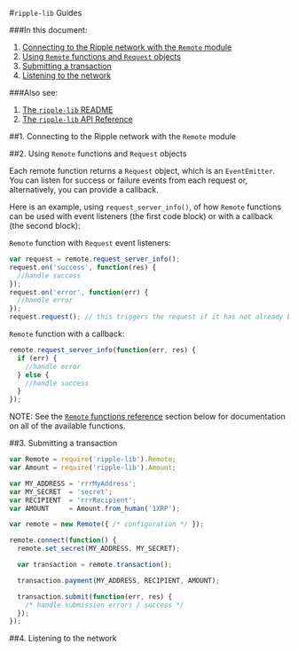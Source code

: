 #`ripple-lib` Guides

###In this document:

1. [Connecting to the Ripple network with the `Remote` module](GUIDES.md#1-connecting-to-the-ripple-network-with-the-remote-module)
2. [Using `Remote` functions and `Request` objects](GUIDES.md#2-using-remote-functions-and-request-objects)
3. [Submitting a transaction](GUIDES.md#3-submitting-a-transaction)
4. [Listening to the network](GUIDES.md#4-listening-to-the-network)


###Also see:

1. [The `ripple-lib` README](../README.md)
2. [The `ripple-lib` API Reference](REFERENCE.md)

##1. Connecting to the Ripple network with the `Remote` module




##2. Using `Remote` functions and `Request` objects

Each remote function returns a `Request` object, which is an `EventEmitter`. You can listen for success or failure events from each request or, alternatively, you can provide a callback. 

Here is an example, using `request_server_info()`, of how `Remote` functions can be used with event listeners (the first code block) or with a callback (the second block):

`Remote` function with `Request` event listeners:
```js
var request = remote.request_server_info();
request.on('success', function(res) {
  //handle success
});
request.on('error', function(err) {
  //handle error
});
request.request(); // this triggers the request if it has not already been sent to the server
```

`Remote` function with a callback:
```js
remote.request_server_info(function(err, res) {
  if (err) {
    //handle error
  } else {
    //handle success
  }
});
```

NOTE: See the [`Remote` functions reference]() section below for documentation on all of the available functions.




##3. Submitting a transaction

```js
var Remote = require('ripple-lib').Remote;
var Amount = require('ripple-lib').Amount;

var MY_ADDRESS = 'rrrMyAddress';
var MY_SECRET  = 'secret';
var RECIPIENT  = 'rrrRecipient';
var AMOUNT     = Amount.from_human('1XRP');

var remote = new Remote({ /* configuration */ });

remote.connect(function() {
  remote.set_secret(MY_ADDRESS, MY_SECRET);

  var transaction = remote.transaction();

  transaction.payment(MY_ADDRESS, RECIPIENT, AMOUNT);

  transaction.submit(function(err, res) {
    /* handle submission errors / success */
  });
});
```

##4. Listening to the network